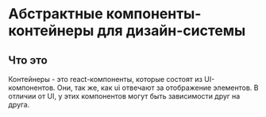 # Абстрактные компоненты-контейнеры для дизайн-системы

## Что это

Контейнеры - это react-компоненты, которые состоят из UI-компонентов. Они, так же, как ui отвечают за отображение элементов. В отличии от UI, у этих компонентов могут быть зависимости друг на друга.
